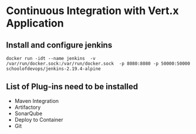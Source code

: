 # Continuous Integration with Vert.x Application

## Install and configure jenkins

```
docker run -idt --name jenkins  -v /var/run/docker.sock:/var/run/docker.sock  -p 8080:8080 -p 50000:50000 schoolofdevops/jenkins-2.19.4-alpine
```

## List of Plug-ins need to be installed

* Maven Integration
* Artifactory
* SonarQube
* Deploy to Container
* Git
